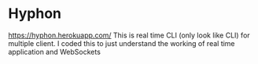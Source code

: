 # Hyphon
https://hyphon.herokuapp.com/
This is real time CLI (only look like CLI) for multiple client.
I coded this to just understand the working of real time application and WebSockets
